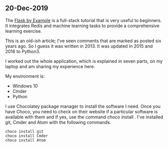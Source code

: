 20-Dec-2019
-----------
The [Flask by Example](https://realpython.com/flask-by-example-part-1-project-setup/) is a full-stack tutorial that is very useful to beginners. It integrates Redis and machine learning tasks to provide a comprehensive learning exercise.

This is an old-<i>ish</i> article; I've seen comments that are marked as posted six years ago. So I guess it was written in 2013. It was updated in 2015 and 2016 to Python3.

I worked out the whole application, which is explained in seven parts, on my laptop and am sharing my experience here.

My environment is:
* Windows 10
* Cmder
* Python

I use Chocolatey package manager to install the software I need. Once you have Choco, you need to check on their website if a particular software is available with them and if yes, use the command choco install <your software>. I've installed git, Cmder and Atom with the following commands.

```
choco install git
choco install Cmder
choco install Atom
```

